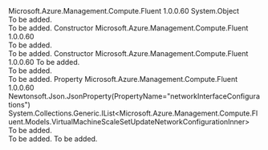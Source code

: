 <Type Name="VirtualMachineScaleSetUpdateNetworkProfile" FullName="Microsoft.Azure.Management.Compute.Fluent.Models.VirtualMachineScaleSetUpdateNetworkProfile">
  <TypeSignature Language="C#" Value="public class VirtualMachineScaleSetUpdateNetworkProfile" />
  <TypeSignature Language="ILAsm" Value=".class public auto ansi beforefieldinit VirtualMachineScaleSetUpdateNetworkProfile extends System.Object" />
  <TypeSignature Language="DocId" Value="T:Microsoft.Azure.Management.Compute.Fluent.Models.VirtualMachineScaleSetUpdateNetworkProfile" />
  <TypeSignature Language="VB.NET" Value="Public Class VirtualMachineScaleSetUpdateNetworkProfile" />
  <TypeSignature Language="F#" Value="type VirtualMachineScaleSetUpdateNetworkProfile = class" />
  <AssemblyInfo>
    <AssemblyName>Microsoft.Azure.Management.Compute.Fluent</AssemblyName>
    <AssemblyVersion>1.0.0.60</AssemblyVersion>
  </AssemblyInfo>
  <Base>
    <BaseTypeName>System.Object</BaseTypeName>
  </Base>
  <Interfaces />
  <Docs>
    <summary>To be added.</summary>
    <remarks>To be added.</remarks>
  </Docs>
  <Members>
    <Member MemberName=".ctor">
      <MemberSignature Language="C#" Value="public VirtualMachineScaleSetUpdateNetworkProfile ();" />
      <MemberSignature Language="ILAsm" Value=".method public hidebysig specialname rtspecialname instance void .ctor() cil managed" />
      <MemberSignature Language="DocId" Value="M:Microsoft.Azure.Management.Compute.Fluent.Models.VirtualMachineScaleSetUpdateNetworkProfile.#ctor" />
      <MemberSignature Language="VB.NET" Value="Public Sub New ()" />
      <MemberType>Constructor</MemberType>
      <AssemblyInfo>
        <AssemblyName>Microsoft.Azure.Management.Compute.Fluent</AssemblyName>
        <AssemblyVersion>1.0.0.60</AssemblyVersion>
      </AssemblyInfo>
      <Parameters />
      <Docs>
        <summary>To be added.</summary>
        <remarks>To be added.</remarks>
      </Docs>
    </Member>
    <Member MemberName=".ctor">
      <MemberSignature Language="C#" Value="public VirtualMachineScaleSetUpdateNetworkProfile (System.Collections.Generic.IList&lt;Microsoft.Azure.Management.Compute.Fluent.Models.VirtualMachineScaleSetUpdateNetworkConfigurationInner&gt; networkInterfaceConfigurations = null);" />
      <MemberSignature Language="ILAsm" Value=".method public hidebysig specialname rtspecialname instance void .ctor(class System.Collections.Generic.IList`1&lt;class Microsoft.Azure.Management.Compute.Fluent.Models.VirtualMachineScaleSetUpdateNetworkConfigurationInner&gt; networkInterfaceConfigurations) cil managed" />
      <MemberSignature Language="DocId" Value="M:Microsoft.Azure.Management.Compute.Fluent.Models.VirtualMachineScaleSetUpdateNetworkProfile.#ctor(System.Collections.Generic.IList{Microsoft.Azure.Management.Compute.Fluent.Models.VirtualMachineScaleSetUpdateNetworkConfigurationInner})" />
      <MemberSignature Language="VB.NET" Value="Public Sub New (Optional networkInterfaceConfigurations As IList(Of VirtualMachineScaleSetUpdateNetworkConfigurationInner) = null)" />
      <MemberSignature Language="F#" Value="new Microsoft.Azure.Management.Compute.Fluent.Models.VirtualMachineScaleSetUpdateNetworkProfile : System.Collections.Generic.IList&lt;Microsoft.Azure.Management.Compute.Fluent.Models.VirtualMachineScaleSetUpdateNetworkConfigurationInner&gt; -&gt; Microsoft.Azure.Management.Compute.Fluent.Models.VirtualMachineScaleSetUpdateNetworkProfile" Usage="new Microsoft.Azure.Management.Compute.Fluent.Models.VirtualMachineScaleSetUpdateNetworkProfile networkInterfaceConfigurations" />
      <MemberType>Constructor</MemberType>
      <AssemblyInfo>
        <AssemblyName>Microsoft.Azure.Management.Compute.Fluent</AssemblyName>
        <AssemblyVersion>1.0.0.60</AssemblyVersion>
      </AssemblyInfo>
      <Parameters>
        <Parameter Name="networkInterfaceConfigurations" Type="System.Collections.Generic.IList&lt;Microsoft.Azure.Management.Compute.Fluent.Models.VirtualMachineScaleSetUpdateNetworkConfigurationInner&gt;" />
      </Parameters>
      <Docs>
        <param name="networkInterfaceConfigurations">To be added.</param>
        <summary>To be added.</summary>
        <remarks>To be added.</remarks>
      </Docs>
    </Member>
    <Member MemberName="NetworkInterfaceConfigurations">
      <MemberSignature Language="C#" Value="public System.Collections.Generic.IList&lt;Microsoft.Azure.Management.Compute.Fluent.Models.VirtualMachineScaleSetUpdateNetworkConfigurationInner&gt; NetworkInterfaceConfigurations { get; set; }" />
      <MemberSignature Language="ILAsm" Value=".property instance class System.Collections.Generic.IList`1&lt;class Microsoft.Azure.Management.Compute.Fluent.Models.VirtualMachineScaleSetUpdateNetworkConfigurationInner&gt; NetworkInterfaceConfigurations" />
      <MemberSignature Language="DocId" Value="P:Microsoft.Azure.Management.Compute.Fluent.Models.VirtualMachineScaleSetUpdateNetworkProfile.NetworkInterfaceConfigurations" />
      <MemberSignature Language="VB.NET" Value="Public Property NetworkInterfaceConfigurations As IList(Of VirtualMachineScaleSetUpdateNetworkConfigurationInner)" />
      <MemberSignature Language="F#" Value="member this.NetworkInterfaceConfigurations : System.Collections.Generic.IList&lt;Microsoft.Azure.Management.Compute.Fluent.Models.VirtualMachineScaleSetUpdateNetworkConfigurationInner&gt; with get, set" Usage="Microsoft.Azure.Management.Compute.Fluent.Models.VirtualMachineScaleSetUpdateNetworkProfile.NetworkInterfaceConfigurations" />
      <MemberType>Property</MemberType>
      <AssemblyInfo>
        <AssemblyName>Microsoft.Azure.Management.Compute.Fluent</AssemblyName>
        <AssemblyVersion>1.0.0.60</AssemblyVersion>
      </AssemblyInfo>
      <Attributes>
        <Attribute>
          <AttributeName>Newtonsoft.Json.JsonProperty(PropertyName="networkInterfaceConfigurations")</AttributeName>
        </Attribute>
      </Attributes>
      <ReturnValue>
        <ReturnType>System.Collections.Generic.IList&lt;Microsoft.Azure.Management.Compute.Fluent.Models.VirtualMachineScaleSetUpdateNetworkConfigurationInner&gt;</ReturnType>
      </ReturnValue>
      <Docs>
        <summary>To be added.</summary>
        <value>To be added.</value>
        <remarks>To be added.</remarks>
      </Docs>
    </Member>
  </Members>
</Type>